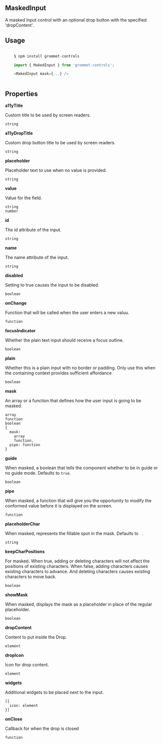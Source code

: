 ## MaskedInput
A masked Input control with an optional drop button with the specified 'dropContent'.

## Usage

```javascript

    $ npm install grommet-controls

    import { MakedInput } from 'grommet-controls';

    <MakedInput mask={...} />
    
```

## Properties

**a11yTitle**

Custom title to be used by screen readers.

```
string
```

**a11yDropTitle**

Custom drop button title to be used by screen readers.

```
string
```

**placeholder**

Placeholder text to use when no value is provided.

```
string
```

**value**

Value for the field.

```
string
number
```

**id**

The id attribute of the input.

```
string
```

**name**

The name attribute of the input.

```
string
```

**disabled**

Setting to true causes the input to be disabled.

```
boolean
```

**onChange**

Function that will be called when the user enters a new valuu.

```
function
```

**focusIndicator**

Whether the plain text input should receive a focus outline.

```
boolean
```

**plain**

Whether this is a plain input with no border or padding.
Only use this when the containing context provides sufficient affordance

```
boolean
```

**mask**

An array or a function that defines how the user input is going to be masked.

```
array
function
boolean
{
  mask: 
    array
    function,
  pipe: function
}
```

**guide**

When masked, a boolean that tells the component whether to be in guide or no guide mode. Defaults to `true`.

```
boolean
```

**pipe**

When masked, a function that will give you the opportunity to modify the conformed value before it is displayed on the screen.

```
function
```

**placeholderChar**

When masked, represents the fillable spot in the mask. Defaults to ` `.

```
string
```

**keepCharPositions**

For masked. When true, adding or deleting characters will not affect the positions of existing characters.
      When false, adding characters causes existing characters to advance. And deleting characters causes existing characters to move back.

```
boolean
```

**showMask**

When masked, displays the mask as a placeholder in place of the regular placeholder.

```
boolean
```

**dropContent**

Content to put inside the Drop.

```
element
```

**dropIcon**

Icon for drop content.

```
element
```

**widgets**

Additional widgets to be placed next to the input.

```
[{
  icon: element
}]
```

**onClose**

Callback for when the drop is closed

```
function
```
  